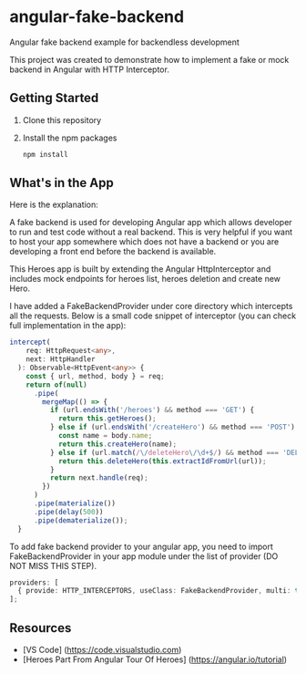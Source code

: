 # angular-fake-backend

Angular fake backend example for backendless development

This project was created to demonstrate how to implement a fake or mock backend in Angular with HTTP Interceptor.

## Getting Started

1. Clone this repository
2. Install the npm packages

   ```bash
   npm install
   ```

## What's in the App

Here is the explanation:

A fake backend is used for developing Angular app which allows developer to run and test code without a real backend. This is very helpful if you want to host your app somewhere which does not have a backend or you are developing a front end before the backend is available.

This Heroes app is built by extending the Angular HttpInterceptor and includes mock endpoints for heroes list, heroes deletion and create new Hero.

I have added a FakeBackendProvider under core directory which intercepts all the requests. Below is a small code snippet of interceptor (you can check full implementation in the app):

```typescript
intercept(
    req: HttpRequest<any>,
    next: HttpHandler
  ): Observable<HttpEvent<any>> {
    const { url, method, body } = req;
    return of(null)
      .pipe(
        mergeMap(() => {
          if (url.endsWith('/heroes') && method === 'GET') {
            return this.getHeroes();
          } else if (url.endsWith('/createHero') && method === 'POST') {
            const name = body.name;
            return this.createHero(name);
          } else if (url.match(/\/deleteHero\/\d+$/) && method === 'DELETE') {
            return this.deleteHero(this.extractIdFromUrl(url));
          }
          return next.handle(req);
        })
      )
      .pipe(materialize())
      .pipe(delay(500))
      .pipe(dematerialize());
  }
```

To add fake backend provider to your angular app, you need to import FakeBackendProvider in your app module under the list of provider (DO NOT MISS THIS STEP).

```typescript
providers: [
  { provide: HTTP_INTERCEPTORS, useClass: FakeBackendProvider, multi: true },
];
```

## Resources

- [VS Code] (https://code.visualstudio.com)
- [Heroes Part From Angular Tour Of Heroes] (https://angular.io/tutorial)
